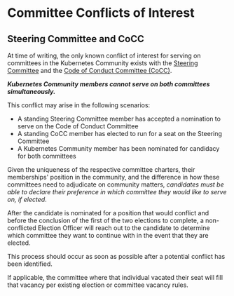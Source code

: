 # Committee Conflicts of Interest

## Steering Committee and CoCC

At time of writing, the only known conflict of interest for serving on
committees in the Kubernetes Community exists with the
[Steering Committee](/committee-steering/README.md) and
the [Code of Conduct Committee (CoCC)](/committee-code-of-conduct/README.md).

**_Kubernetes Community members cannot serve on both committees simultaneously._**

This conflict may arise in the following scenarios:

- A standing Steering Committee member has accepted a nomination to serve on
  the Code of Conduct Committee
- A standing CoCC member has elected to run for a seat on the Steering
  Committee
- A Kubernetes Community member has been nominated for candidacy for both
  committees

Given the uniqueness of the respective committee charters, their memberships'
position in the community, and the difference in how these committees need to
adjudicate on community matters, _candidates must be able to declare their
preference in which committee they would like to serve on, if elected_.

After the candidate is nominated for a position that would conflict and before
the conclusion of the first of the two elections to complete, a non-conflicted
Election Officer will reach out to the candidate to determine which committee
they want to continue with in the event that they are elected.

This process should occur as soon as possible after a potential conflict has
been identified.

If applicable, the committee where that individual vacated their seat will fill
that vacancy per existing election or committee vacancy rules.
